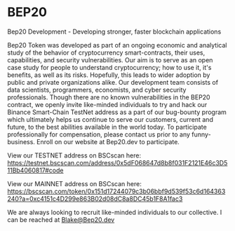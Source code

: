 # BEP20
Bep20 Development - Developing stronger, faster blockchain applications

Bep20 Token was developed as part of an ongoing economic and analytical study of the behavior of cryptocurrency smart-contracts, their uses, capabilities, and security vulnerabilities. Our aim is to serve as an open case study for people to understand cryptocurrency; how to use it, it's benefits, as well as its risks. Hopefully, this leads to wider adoption by public and private organizations alike. Our development team consists of data scientists, programmers, economists, and cyber security professionals. Though there are no known vulnerabilities in the BEP20 contract, we openly invite like-minded individuals to try and hack our Binance Smart-Chain TestNet address as a part of our bug-bounty program which ultimately helps us continue to serve our customers, current and future, to the best abilities available in the world today. To participate professionally for compensation, please contact us prior to any funny-business. Enroll on our website at Bep20.dev to participate.

View our TESTNET address on BSCscan here:
https://testnet.bscscan.com/address/0x5dF068647d8b8f031F2121E46c3D511Bb4060817#code

View our MAINNET address on BSCscan here:
https://bscscan.com/token/0x151d17244079c3b06bbf9d539f53c6d164363240?a=0xc4151c4D299e863B02d08dC8a8DC45b1F8A1fac3

We are always looking to recruit like-minded individuals to our collective. I can be reached at Blake@Bep20.dev 
